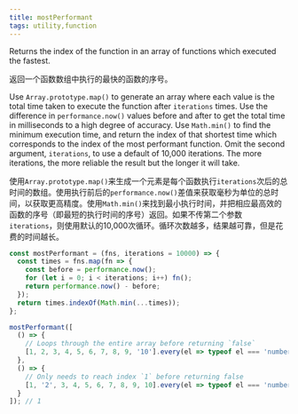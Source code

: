 ```yaml
---
title: mostPerformant
tags: utility,function
---
```


Returns the index of the function in an array of functions which executed the fastest.

返回一个函数数组中执行的最快的函数的序号。

Use `Array.prototype.map()` to generate an array where each value is the total time taken to execute the function after `iterations` times. Use the difference in `performance.now()` values before and after to get the total time in milliseconds to a high degree of accuracy.
Use `Math.min()` to find the minimum execution time, and return the index of that shortest time which corresponds to the index of the most performant function.
Omit the second argument, `iterations`, to use a default of 10,000 iterations. The more iterations, the more reliable the result but the longer it will take.

使用`Array.prototype.map()`来生成一个元素是每个函数执行`iterations`次后的总时间的数组。使用执行前后的`performance.now()`差值来获取毫秒为单位的总时间，以获取更高精度。使用`Math.min()`来找到最小执行时间，并把相应最高效的函数的序号（即最短的执行时间的序号）返回。如果不传第二个参数`iterations`，则使用默认的10,000次循环。循环次数越多，结果越可靠，但是花费的时间越长。

```js
const mostPerformant = (fns, iterations = 10000) => {
  const times = fns.map(fn => {
    const before = performance.now();
    for (let i = 0; i < iterations; i++) fn();
    return performance.now() - before;
  });
  return times.indexOf(Math.min(...times));
};
```

```js
mostPerformant([
  () => {
    // Loops through the entire array before returning `false`
    [1, 2, 3, 4, 5, 6, 7, 8, 9, '10'].every(el => typeof el === 'number');
  },
  () => {
    // Only needs to reach index `1` before returning false
    [1, '2', 3, 4, 5, 6, 7, 8, 9, 10].every(el => typeof el === 'number');
  }
]); // 1
```